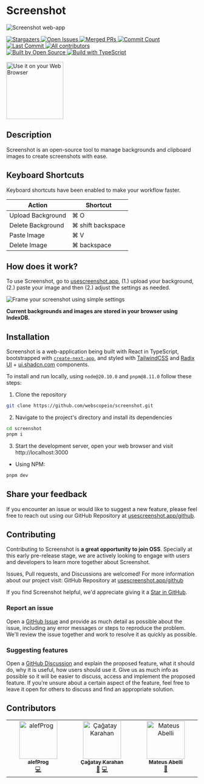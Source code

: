 # Screenshot

![Screenshot web-app](https://usescreenshot.app/home.png)

<!-- STAT BADGES - Do not remove or modify this section -->
<div>
<a href="https://github.com/webscopeio/screenshot/stargazers" target="_blank">
  <img alt="Stargazers" src="https://flat.badgen.net/github/stars/webscopeio/screenshot" />
</a>
<a href="https://github.com/webscopeio/screenshot/issues" target="_blank">
  <img alt="Open Issues" src="https://flat.badgen.net/github/open-issues/webscopeio/screenshot" />
</a>
<a href="https://github.com/webscopeio/screenshot/pulls" target="_blank">
  <img alt="Merged PRs" src="https://flat.badgen.net/github/merged-prs/webscopeio/screenshot" />
</a>
<a href="https://github.com/webscopeio/screenshot/commits/main" target="_blank">
  <img alt="Commit Count" src="https://flat.badgen.net/github/commits/webscopeio/screenshot/main" />
</a>
<a href="https://github.com/webscopeio/screenshot/commits/main" target="_blank">
  <img alt="Last Commit" src="https://flat.badgen.net/github/last-commit/webscopeio/screenshot/main" />
</a>
<a href="#contributors">
  <img alt="All contributors" src="https://flat.badgen.net/github/contributors/webscopeio/screenshot" />
</a>
</div>

<!-- GENERAL BADGES - Do not remove or modify this section -->
<div>
<a href="https://github.com/webscopeio/screenshot">
  <img alt="Built by Open Source" src="https://flat.badgen.net/badge/built%20by/Open%20Source/red?icon=heart" />
</a>
<a href="https://github.com/webscopeio/screenshot">
  <img alt="Build with TypeScript" src="https://flat.badgen.net/badge/built%20with/TypeScript/blue?icon=GitHub" />
</a>
</div>

<br/>

<a href="https://usescreenshot.app/" target="_blank">
<img alt="Use it on your Web Browser" src="https://usescreenshot.app/web-app-badge.png" width="150px" height="auto">
</a>

## Description

Screenshot is an open-source tool to manage backgrounds and clipboard images to create screenshots with ease.

## Keyboard Shortcuts

Keyboard shortcuts have been enabled to make your workflow faster.

| Action            | Shortcut          |
| ----------------- | ----------------- |
| Upload Background | ⌘ O               |
| Delete Background | ⌘ shift backspace |
| Paste Image       | ⌘ V               |
| Delete Image      | ⌘ backspace       |

## How does it work?

To use Screenshot, go to [usescreenshot.app](https://usescreenshot.app), (1.) upload your background, (2.) paste your image and then (2.) adjust the settings as needed.

![Frame your screenshot using simple settings](https://usescreenshot.app/teaser.png)

**Current backgrounds and images are stored in your browser using IndexDB.**

## Installation

Screenshot is a web-application being built with React in TypeScript, bootstrapped with [`create-next-app`](https://github.com/vercel/next.js/tree/canary/packages/create-next-app), and styled with [TailwindCSS](https://tailwindcss.com/) and [Radix UI](https://www.radix-ui.com/) + [ui.shadcn.com](https://ui.shadcn.com/) components.

To install and run locally, using `node@20.10.0` and `pnpm@8.11.0` follow these steps:

1. Clone the repository

```bash
git clone https://github.com/webscopeio/screenshot.git
```

2. Navigate to the project's directory and install its dependencies

```bash
cd screenshot
pnpm i
```

3. Start the development server, open your web browser and visit http://localhost:3000

- Using NPM:

```bash
pnpm dev
```

## Share your feedback

If you encounter an issue or would like to suggest a new feature, please feel free to reach out using our GitHub Repository at [usescreenshot.app/github](https://usescreenshot.app/github).

## Contributing

Contributing to Screenshot is **a great opportunity to join OSS**. Specially at this early pre-release stage, we are actively looking to engage with users and developers to learn more together about Screenshot.

Issues, Pull requests, and Discussions are welcomed! For more information about our project visit: GitHub Repository at [usescreenshot.app/github](https://usescreenshot.app/github)

If you find Screenshot helpful, we'd appreciate giving it a [Star in GitHub](https://github.com/webscopeio/screenshot/stargazers).

### Report an issue

Open a [GitHub Issue](https://github.com/webscopeio/screenshot/issues/new) and provide as much detail as possible about the issue, including any error messages or steps to reproduce the problem. We'll review the issue together and work to resolve it as quickly as possible.

### Suggesting features

Open a [GitHub Discussion](https://github.com/webscopeio/screenshot/discussions/new/choose) and explain the proposed feature, what it should do, why it is useful, how users should use it. Give us as much info as possible so it will be easier to discuss, access and implement the proposed feature. If you’re unsure about a certain aspect of the feature, feel free to leave it open for others to discuss and find an appropriate solution.

## Contributors

<!-- ALL-CONTRIBUTORS-LIST:START - Do not remove or modify this section -->
<!-- prettier-ignore-start -->
<!-- markdownlint-disable -->
<table>
  <tbody>
    <tr>
      <td align="center" valign="top" width="14.28%"><a href="https://github.com/alefDev-prog"><img src="https://avatars.githubusercontent.com/u/114575583?v=4?s=100" width="100px;" alt="alefProg"/><br /><sub><b>alefProg</b></sub></a><br /><a href="https://github.com/webscopeio/screenshot/commits?author=alefDev-prog" title="Code">💻</a></td>
      <td align="center" valign="top" width="14.28%"><a href="http://kodbilen.com"><img src="https://avatars.githubusercontent.com/u/7461799?v=4?s=100" width="100px;" alt="Çağatay Karahan"/><br /><sub><b>Çağatay Karahan</b></sub></a><br /><a href="#ideas-kodbilenadam" title="Ideas, Planning, & Feedback">🤔</a> <a href="https://github.com/webscopeio/screenshot/commits?author=kodbilenadam" title="Code">💻</a></td>
      <td align="center" valign="top" width="14.28%"><a href="https://mateusabelli.github.io/"><img src="https://avatars.githubusercontent.com/u/43862225?v=4?s=100" width="100px;" alt="Mateus Abelli"/><br /><sub><b>Mateus Abelli</b></sub></a><br /><a href="#ideas-mateusabelli" title="Ideas, Planning, & Feedback">🤔</a></td>
    </tr>
  </tbody>
</table>

<!-- markdownlint-restore -->
<!-- prettier-ignore-end -->

<!-- ALL-CONTRIBUTORS-LIST:END -->
<!-- prettier-ignore-start -->
<!-- markdownlint-disable -->

<!-- markdownlint-restore -->
<!-- prettier-ignore-end -->

<!-- ALL-CONTRIBUTORS-LIST:END -->
